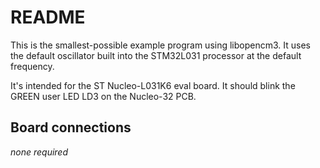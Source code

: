 # README

This is the smallest-possible example program using libopencm3.
It uses the default oscillator built into the STM32L031 processor
at the default frequency.

It's intended for the ST Nucleo-L031K6 eval board. It should blink
the GREEN user LED LD3 on the Nucleo-32 PCB.

## Board connections

*none required*
